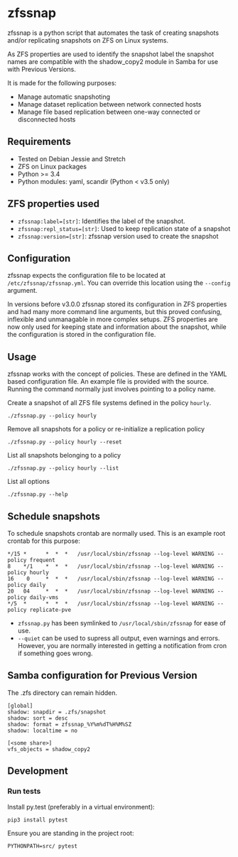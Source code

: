 # zfssnap
zfssnap is a python script that automates the task of creating snapshots and/or
replicating snapshots on ZFS on Linux systems.

As ZFS properties are used to identify the snapshot label the snapshot names
are compatible with the shadow_copy2 module in Samba for use with
Previous Versions.

It is made for the following purposes:
* Manage automatic snapshoting
* Manage dataset replication between network connected hosts
* Manage file based replication between one-way connected or disconnected hosts

## Requirements
* Tested on Debian Jessie and Stretch
* ZFS on Linux packages
* Python >= 3.4
* Python modules: yaml, scandir (Python < v3.5 only)

## ZFS properties used
* `zfssnap:label=[str]`: Identifies the label of the snapshot.
* `zfssnap:repl_status=[str]`: Used to keep replication state of a snapshot
* `zfssnap:version=[str]`: zfssnap version used to create the snapshot

## Configuration
zfssnap expects the configuration file to be located at
`/etc/zfssnap/zfssnap.yml`.
You can override this location using the `--config` argument.

In versions before v3.0.0 zfssnap stored its configuration in ZFS properties and
had many more command line arguments, but this proved confusing, inflexible and
unmanagable in more complex setups. ZFS properties are now only used for keeping
state and information about the snapshot, while the configuration is stored in
the configuration file.

## Usage
zfssnap works with the concept of policies. These are defined in the YAML based
configuration file. An example file is provided with the source.
Running the command normally just involves pointing to a policy name.

Create a snapshot of all ZFS file systems defined in the policy `hourly`.

    ./zfssnap.py --policy hourly
Remove all snapshots for a policy or re-initialize a replication policy

    ./zfssnap.py --policy hourly --reset

List all snapshots belonging to a policy

    ./zfssnap.py --policy hourly --list
List all options

    ./zfssnap.py --help

## Schedule snapshots
To schedule snapshots crontab are normally used. This is an example root
crontab for this purpose:

    */15 *      *  *  *   /usr/local/sbin/zfssnap --log-level WARNING --policy frequent
    8    */1    *  *  *   /usr/local/sbin/zfssnap --log-level WARNING --policy hourly
    16    0     *  *  *   /usr/local/sbin/zfssnap --log-level WARNING --policy daily
    20   04     *  *  *   /usr/local/sbin/zfssnap --log-level WARNING --policy daily-vms
    */5  *      *  *  *   /usr/local/sbin/zfssnap --log-level WARNING --policy replicate-pve

* `zfssnap.py` has been symlinked to `/usr/local/sbin/zfssnap` for ease of use.
* `--quiet` can be used to supress all output, even warnings and errors.
  However, you are normally interested in getting a notification from cron if
  something goes wrong.

## Samba configuration for Previous Version
The .zfs directory can remain hidden.

    [global]
    shadow: snapdir = .zfs/snapshot
    shadow: sort = desc
    shadow: format = zfssnap_%Y%m%dT%H%M%SZ
    shadow: localtime = no

    [<some share>]
    vfs_objects = shadow_copy2

## Development
### Run tests
Install py.test (preferably in a virtual environment):

    pip3 install pytest
Ensure you are standing in the project root:

    PYTHONPATH=src/ pytest
